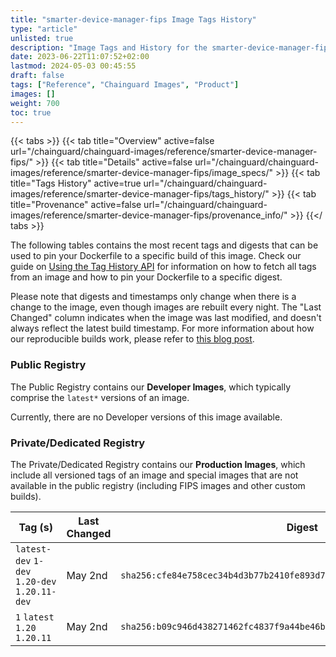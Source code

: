 ```yaml
---
title: "smarter-device-manager-fips Image Tags History"
type: "article"
unlisted: true
description: "Image Tags and History for the smarter-device-manager-fips Chainguard Image"
date: 2023-06-22T11:07:52+02:00
lastmod: 2024-05-03 00:45:55
draft: false
tags: ["Reference", "Chainguard Images", "Product"]
images: []
weight: 700
toc: true
---
```


{{< tabs >}}
{{< tab title="Overview" active=false url="/chainguard/chainguard-images/reference/smarter-device-manager-fips/" >}}
{{< tab title="Details" active=false url="/chainguard/chainguard-images/reference/smarter-device-manager-fips/image_specs/" >}}
{{< tab title="Tags History" active=true url="/chainguard/chainguard-images/reference/smarter-device-manager-fips/tags_history/" >}}
{{< tab title="Provenance" active=false url="/chainguard/chainguard-images/reference/smarter-device-manager-fips/provenance_info/" >}}
{{</ tabs >}}

The following tables contains the most recent tags and digests that can be used to pin your Dockerfile to a specific build of this image. Check our guide on [Using the Tag History API](/chainguard/chainguard-images/using-the-tag-history-api/) for information on how to fetch all tags from an image and how to pin your Dockerfile to a specific digest.

Please note that digests and timestamps only change when there is a change to the image, even though images are rebuilt every night. The "Last Changed" column indicates when the image was last modified, and doesn't always reflect the latest build timestamp. For more information about how our reproducible builds work, please refer to [this blog post](https://www.chainguard.dev/unchained/reproducing-chainguards-reproducible-image-builds).

### Public Registry
The Public Registry contains our **Developer Images**, which typically comprise the `latest*` versions of an image.

Currently, there are no Developer versions of this image available.

### Private/Dedicated Registry
The Private/Dedicated Registry contains our **Production Images**, which include all versioned tags of an image and special images that are not available in the public registry (including FIPS images and other custom builds).

| Tag (s)                                        | Last Changed | Digest                                                                    |
|------------------------------------------------|--------------|---------------------------------------------------------------------------|
|  `latest-dev` `1-dev` `1.20-dev` `1.20.11-dev` | May 2nd      | `sha256:cfe84e758cec34b4d3b77b2410fe893d74ca8e86616a0b0259e0e7f5cb03459e` |
|  `1` `latest` `1.20` `1.20.11`                 | May 2nd      | `sha256:b09c946d438271462fc4837f9a44be46b5b30030f4bd646a7dae2caab7e54999` |

